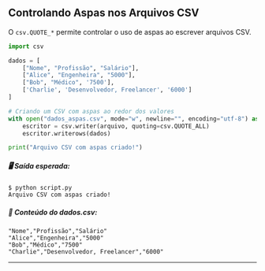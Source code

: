 ## **Controlando Aspas nos Arquivos CSV**
O `csv.QUOTE_*` permite controlar o uso de aspas ao escrever arquivos CSV.

```python
import csv

dados = [
    ["Nome", "Profissão", "Salário"],
    ["Alice", "Engenheira", "5000"],
    ["Bob", "Médico", '7500'],
    ['Charlie', 'Desenvolvedor, Freelancer', '6000']
]

# Criando um CSV com aspas ao redor dos valores
with open("dados_aspas.csv", mode="w", newline="", encoding="utf-8") as arquivo:
    escritor = csv.writer(arquivo, quoting=csv.QUOTE_ALL)
    escritor.writerows(dados)

print("Arquivo CSV com aspas criado!")

```
##### 🖥️ Saída esperada:

```console
$ python script.py
Arquivo CSV com aspas criado!
```
##### 📂 Conteúdo do dados.csv:
```console
"Nome","Profissão","Salário"
"Alice","Engenheira","5000"
"Bob","Médico","7500"
"Charlie","Desenvolvedor, Freelancer","6000"
```
---